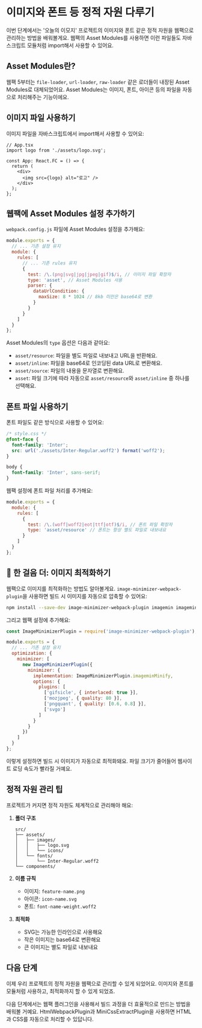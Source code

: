 # 이미지와 폰트 등 정적 자원 다루기

이번 단계에서는 '오늘의 이모지' 프로젝트의 이미지와 폰트 같은 정적 자원을 웹팩으로 관리하는 방법을 배워볼게요. 웹팩의 Asset Modules를 사용하면 이런 파일들도 자바스크립트 모듈처럼 import해서 사용할 수 있어요.

## Asset Modules란?

웹팩 5부터는 `file-loader`, `url-loader`, `raw-loader` 같은 로더들이 내장된 Asset Modules로 대체되었어요. Asset Modules는 이미지, 폰트, 아이콘 등의 파일을 자동으로 처리해주는 기능이에요.

## 이미지 파일 사용하기

이미지 파일을 자바스크립트에서 import해서 사용할 수 있어요:

```tsx
// App.tsx
import logo from './assets/logo.svg';

const App: React.FC = () => {
  return (
    <div>
      <img src={logo} alt="로고" />
    </div>
  );
};
```

## 웹팩에 Asset Modules 설정 추가하기

`webpack.config.js` 파일에 Asset Modules 설정을 추가해요:

```js
module.exports = {
  // ... 기존 설정 유지
  module: {
    rules: [
      // ... 기존 rules 유지
      {
        test: /\.(png|svg|jpg|jpeg|gif)$/i, // 이미지 파일 확장자
        type: 'asset', // Asset Modules 사용
        parser: {
          dataUrlCondition: {
            maxSize: 8 * 1024 // 8kb 미만은 base64로 변환
          }
        }
      }
    ]
  }
};
```

Asset Modules의 `type` 옵션은 다음과 같아요:
- `asset/resource`: 파일을 별도 파일로 내보내고 URL을 반환해요.
- `asset/inline`: 파일을 base64로 인코딩된 data URL로 변환해요.
- `asset/source`: 파일의 내용을 문자열로 변환해요.
- `asset`: 파일 크기에 따라 자동으로 `asset/resource`와 `asset/inline` 중 하나를 선택해요.

## 폰트 파일 사용하기

폰트 파일도 같은 방식으로 사용할 수 있어요:

```css
/* style.css */
@font-face {
  font-family: 'Inter';
  src: url('./assets/Inter-Regular.woff2') format('woff2');
}

body {
  font-family: 'Inter', sans-serif;
}
```

웹팩 설정에 폰트 파일 처리를 추가해요:

```js
module.exports = {
  module: {
    rules: [
      {
        test: /\.(woff|woff2|eot|ttf|otf)$/i, // 폰트 파일 확장자
        type: 'asset/resource' // 폰트는 항상 별도 파일로 내보내요
      }
    ]
  }
};
```

## 👣 한 걸음 더: 이미지 최적화하기

웹팩으로 이미지를 최적화하는 방법도 알아볼게요. `image-minimizer-webpack-plugin`을 사용하면 빌드 시 이미지를 자동으로 압축할 수 있어요:

```bash
npm install --save-dev image-minimizer-webpack-plugin imagemin imagemin-gifsicle imagemin-mozjpeg imagemin-pngquant imagemin-svgo
```

그리고 웹팩 설정에 추가해요:

```js
const ImageMinimizerPlugin = require('image-minimizer-webpack-plugin');

module.exports = {
  // ... 기존 설정 유지
  optimization: {
    minimizer: [
      new ImageMinimizerPlugin({
        minimizer: {
          implementation: ImageMinimizerPlugin.imageminMinify,
          options: {
            plugins: [
              ['gifsicle', { interlaced: true }],
              ['mozjpeg', { quality: 80 }],
              ['pngquant', { quality: [0.6, 0.8] }],
              ['svgo']
            ]
          }
        }
      })
    ]
  }
};
```

이렇게 설정하면 빌드 시 이미지가 자동으로 최적화돼요. 파일 크기가 줄어들어 웹사이트 로딩 속도가 빨라질 거예요.

## 정적 자원 관리 팁

프로젝트가 커지면 정적 자원도 체계적으로 관리해야 해요:

1. **폴더 구조**
   ```
   src/
   ├── assets/
   │   ├── images/
   │   │   ├── logo.svg
   │   │   └── icons/
   │   └── fonts/
   │       └── Inter-Regular.woff2
   └── components/
   ```

2. **이름 규칙**
   - 이미지: `feature-name.png`
   - 아이콘: `icon-name.svg`
   - 폰트: `font-name-weight.woff2`

3. **최적화**
   - SVG는 가능한 인라인으로 사용해요
   - 작은 이미지는 base64로 변환해요
   - 큰 이미지는 별도 파일로 내보내요

## 다음 단계

이제 우리 프로젝트의 정적 자원을 웹팩으로 관리할 수 있게 되었어요. 이미지와 폰트를 모듈처럼 사용하고, 최적화까지 할 수 있게 되었죠.

다음 단계에서는 웹팩 플러그인을 사용해서 빌드 과정을 더 효율적으로 만드는 방법을 배워볼 거예요. HtmlWebpackPlugin과 MiniCssExtractPlugin을 사용하면 HTML과 CSS를 자동으로 처리할 수 있답니다.
